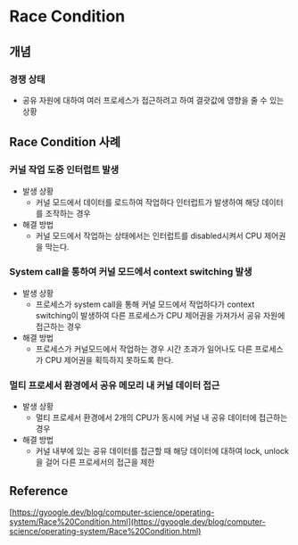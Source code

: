 # Race Condition

## 개념

### 경쟁 상태

- 공유 자원에 대하여 여러 프로세스가 접근하려고 하여 결괏값에 영향을 줄 수 있는 상황

## Race Condition 사례

### 커널 작업 도중 인터럽트 발생

- 발생 상황
    - 커널 모드에서 데이터를 로드하여 작업하다 인터럽트가 발생하여 해당 데이터를 조작하는 경우
- 해결 방법
    - 커널 모드에서 작업하는 상태에서는 인터럽트를 disabled시켜서 CPU 제어권을 막는다.

### System call을 통하여 커널 모드에서 context switching 발생

- 발생 상황
    - 프로세스가 system call을 통해 커널 모드에서 작업하다가 context switching이 발생하여 다른 프로세스가 CPU 제어권을 가져가서 공유 자원에 접근하는 경우
- 해결 방법
    - 프로세스가 커널모드에서 작업하는 경우 시간 초과가 일어나도 다른 프로세스가 CPU 제어권을 획득하지 못하도록 한다.

### 멀티 프로세서 환경에서 공유 메모리 내 커널 데이터 접근

- 발생 상황
    - 멀티 프로세서 환경에서 2개의 CPU가 동시에 커널 내 공유 데이터에 접근하는 경우
- 해결 방법
    - 커널 내부에 있는 공유 데이터를 접근할 때 해당 데이터에 대하여 lock, unlock을 걸어 다른 프로세서의 접근을 제한

## Reference

[https://gyoogle.dev/blog/computer-science/operating-system/Race%20Condition.html](https://gyoogle.dev/blog/computer-science/operating-system/Race%20Condition.html)